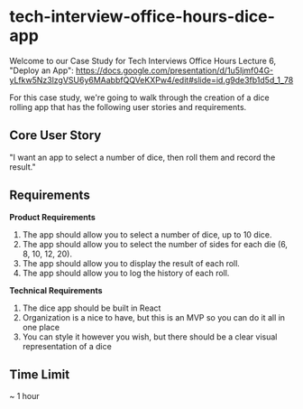 # tech-interview-office-hours-dice-app
Welcome to our Case Study for Tech Interviews Office Hours Lecture 6, "Deploy an App": https://docs.google.com/presentation/d/1u5Ijmf04G-yLfkw5Nz3lzgVSU6y6MAabbfQQVeKXPw4/edit#slide=id.g9de3fb1d5d_1_78

For this case study, we're going to walk through the creation of a dice rolling app that has the following user stories and requirements.

## Core User Story
"I want an app to select a number of dice, then roll them and record the result."

## Requirements
<b>Product Requirements</b>
1. The app should allow you to select a number of dice, up to 10 dice.
2. The app should allow you to select the number of sides for each die (6, 8, 10, 12, 20).
3. The app should allow you to display the result of each roll.
4. The app should allow you to log the history of each roll.

<b>Technical Requirements</b>
1. The dice app should be built in React
2. Organization is a nice to have, but this is an MVP so you can do it all in one place
3. You can style it however you wish, but there should be a clear visual representation of a dice

## Time Limit
~ 1 hour
